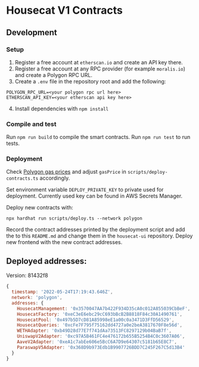 # Housecat V1 Contracts

## Development

### Setup

1. Register a free account at `etherscan.io` and create an API key there.
2. Register a free account at any RPC provider (for example `moralis.io`) and create a Polygon RPC URL.
3. Create a `.env` file in the repository root and add the following:

```
POLYGON_RPC_URL=<your polygon rpc url here>
ETHERSCAN_API_KEY=<your etherscan api key here>
```

4. Install dependencies with `npm install`

### Compile and test

Run `npm run build` to compile the smart contracts.
Run `npm run test` to run tests.

### Deployment

Check [Polygon gas prices](https://polygonscan.com/gastracker) and adjust `gasPrice` in `scripts/deploy-contracts.ts` accordingly.

Set environment variable `DEPLOY_PRIVATE_KEY` to private used for deployment. Currently used key can be found in AWS Secrets Manager.

Deploy new contracts with:

```
npx hardhat run scripts/deploy.ts --network polygon
```

Record the contract addresses printed by the deployment script and add the to this `README.md` and change them in the `housecat-ui`
repository. Deploy new frontend with the new contract addresses.

## Deployed addresses:

Version: 81432f8

```js
{
  timestamp: '2022-05-24T17:19:43.646Z',
  network: 'polygon',
  addresses: {
    HousecatManagement: '0x3570047AA7b422F934D35cA0c012A855039CbBeF',
    HousecatFactory: '0xeC3eE6ebc29cC693bBcB2B8818F84c30A1490761',
    HousecatPool: '0x497b5D7cD81A85998eE1a00c0a3471D3FfD56529',
    HousecatQueries: '0xcFe7F795f75162dd4727a0e2beA3817670F8e56d',
    WETHAdapter: '0xb49D28d77E7f741dAa73513FC8297129b04BaB7f',
    UniswapV2Adapter: '0xc97A5B461FC4e476172b655B5254B4C0c3607A06',
    AaveV2Adapter: '0xeA1c7abEe606e5BcC6A7D9e64307c5181b65E8C7',
    ParaswapV5Adapter: '0x368D9b973Edb1B9907726BDD7C245F267C5d13B4'
  }
}

```
